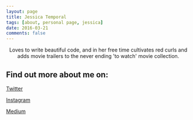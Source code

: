 ```yaml
---
layout: page
title: Jessica Temporal
tags: [about, personal page, jessica]
date: 2016-03-21
comments: false
---
```


<center>
   Loves to write beautiful code, and in her free time cultivates red curls and adds movie trailers to the never ending 'to watch' movie collection.
</center>

## Find out more about me on:
[Twitter](https://twitter.com/jesstemporal)

[Instagram](https://www.instagram.com/jesstemporal/)

[Medium](https://medium.com/@jessicatemporal/)
